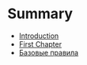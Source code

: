 # Summary

* [Introduction](README.md)
* [First Chapter](chapter1.md)
* [Базовые правила](rules/bazovie_pravila.md)

